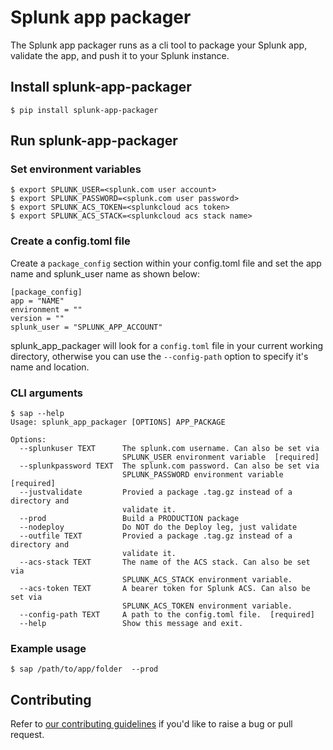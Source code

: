 # Splunk app packager

The Splunk app packager runs as a cli tool to package your Splunk app, validate the app, and push it to your Splunk instance.

## Install splunk-app-packager

```shell
$ pip install splunk-app-packager
```

## Run splunk-app-packager

### Set environment variables

```shell
$ export SPLUNK_USER=<splunk.com user account>
$ export SPLUNK_PASSWORD=<splunk.com user password>
$ export SPLUNK_ACS_TOKEN=<splunkcloud acs token>
$ export SPLUNK_ACS_STACK=<splunkcloud acs stack name>
```

### Create a config.toml file

Create a `package_config` section within your config.toml file and set the app name and splunk_user name as shown below:
```
[package_config]
app = "NAME"
environment = ""
version = ""
splunk_user = "SPLUNK_APP_ACCOUNT"
```

splunk_app_packager will look for a `config.toml` file in your current working directory, otherwise you can use the `--config-path` option to specify it's name and location.

### CLI arguments

```shell
$ sap --help
Usage: splunk_app_packager [OPTIONS] APP_PACKAGE

Options:
  --splunkuser TEXT      The splunk.com username. Can also be set via
                         SPLUNK_USER environment variable  [required]
  --splunkpassword TEXT  The splunk.com password. Can also be set via
                         SPLUNK_PASSWORD environment variable  [required]
  --justvalidate         Provied a package .tag.gz instead of a directory and
                         validate it.
  --prod                 Build a PRODUCTION package
  --nodeploy             Do NOT do the Deploy leg, just validate
  --outfile TEXT         Provied a package .tag.gz instead of a directory and
                         validate it.
  --acs-stack TEXT       The name of the ACS stack. Can also be set via
                         SPLUNK_ACS_STACK environment variable.
  --acs-token TEXT       A bearer token for Splunk ACS. Can also be set via
                         SPLUNK_ACS_TOKEN environment variable.
  --config-path TEXT     A path to the config.toml file.  [required]
  --help                 Show this message and exit.
```

### Example usage

```shell
$ sap /path/to/app/folder  --prod
```

## Contributing
Refer to [our contributing guidelines](.github/CONTRIBUTING.md) if you'd like to raise a bug or pull request.